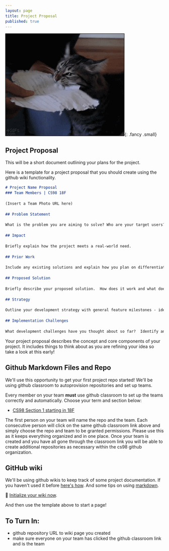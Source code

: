 ```yaml
---
layout: page
title: Project Proposal
published: true
---
```


![](img/proposal.gif){: .fancy .small}


## Project Proposal

This will be a short document outlining your plans for the project.

Here is a template for a project proposal that you should create using the github wiki functionality.

```markdown
# Project Name Proposal
### Team Members | CS98 18F

(Insert a Team Photo URL here)

## Problem Statement

What is the problem you are aiming to solve? Who are your target users?

## Impact

Briefly explain how the project meets a real-world need.

## Prior Work

Include any existing solutions and explain how you plan on differentiating your product. You should have ~10 different sources. These can range from commercial/competitive solutions to research papers that inform some part of your product.

## Proposed Solution

Briefly describe your proposed solution.  How does it work and what does it do?

## Strategy

Outline your development strategy with general feature milestones - identify minimum viable product features and optional stretch goals. Explain how you plan to test your product.

## Implementation Challenges

What development challenges have you thought about so far?  Identify any risks and briefly discuss possible workarounds / alternatives.

```

Your project proposal describes the concept and core components of your project.  It includes things to think about as you are refining your idea so take a look at this early!


## Github Markdown Files and Repo

We'll use this opportunity to get your first project repo started!  We'll be using github classroom to autoprovision repositories and set up teams.

Every member on your team **must** use github classroom to set up the teams correctly and automatically.  Choose your term and section below:

* [CS98 Section 1 starting in 18F](https://classroom.github.com/g/ufxi8lbB)
<!-- * [CS98 Section 2 starting in 19W](https://classroom.github.com/g/pSIwnWcg) -->

The first person on your team will name the repo and the team. Each consecutive person will click on the same github classroom link above and simply choose the repo and team to be granted permissions. Please use this as it keeps everything organized and in one place.  Once your team is created and you have all gone through the classroom link you will be able to create additional repositories as necessary within the cs98 github organization.

## GitHub wiki

We'll be using github wikis to keep track of some project documentation. If you haven't used it before [here's how](https://help.github.com/articles/about-github-wikis/). And some tips on using [markdown](https://guides.github.com/features/mastering-markdown/).

🚀 [Initialize your wiki now](https://help.github.com/articles/about-github-wikis/).

And then use the template above to start a page!

## To Turn In:

  * github repository URL to wiki page you created
  * make sure everyone on your team has clicked the github classroom link and is the team
